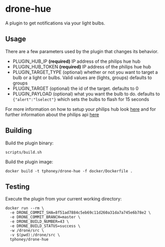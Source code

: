 # drone-hue

A plugin to get notifications via your light bulbs.

## Usage

There are a few parameters used by the plugin that changes its behavior.

* PLUGIN_HUB_IP **(required)** IP address of the philips hue hub
* PLUGIN_HUB_TOKEN **(required)** IP address of the philips hue hub
* PLUGIN_TARGET_TYPE (optional) whether or not you want to target a bulb or a light or bulbs. Valid values are (lights, groups) defaults to groups
* PLUGIN_TARGET (optional) the id of the target. defaults to 0
* PLUGIN_PAYLOAD (optional) what you want the bulb to do. defaults to `{"alert":"lselect"}` which sets the bulbs to flash for 15 seconds

For more information on how to setup your philips hub look [here](https://developers.meethue.com/develop/get-started-2/) and for further information about the philips api [here](https://developers.meethue.com/develop/hue-api/groupds-api/)

## Building

Build the plugin binary:

```text
scripts/build.sh
```

Build the plugin image:

```text
docker build -t tphoney/drone-hue -f docker/Dockerfile .
```

## Testing

Execute the plugin from your current working directory:

```text
docker run --rm \
  -e DRONE_COMMIT_SHA=8f51ad7884c5eb69c11d260a31da7a745e6b78e2 \
  -e DRONE_COMMIT_BRANCH=master \
  -e DRONE_BUILD_NUMBER=43 \
  -e DRONE_BUILD_STATUS=success \
  -w /drone/src \
  -v $(pwd):/drone/src \
  tphoney/drone-hue
```
